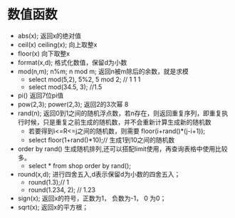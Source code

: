 # 数值函数

- abs(x); 返回x的绝对值
- ceil(x) ceiling(x); 向上取整x
- floor(x) 向下取整x
- format(x,d); 格式化数值，保留d为小数
- mod(n,m); n%m; n mod m; 返回n被m除后的余数，就是求模
	- select mod(5,2), 5%2, 5 mod 2; // 1 1 1
	- select mod(34.5, 3); //1.5
- pi() 返回7位pi值
- pow(2,3); power(2,3); 返回2的3次幂 8
- rand(n); 返回0到1之间的随机浮点数，若n存在，则返回重复序列，即重复执行时候，只是重复之前生成的随机数，并不会重新计算生成新的随机数
	- 若要得到i<=R<=j之间的随机数，则需要 floor(i+rand()*(j-i+1));
	- select floor(1+rand()*10);// 生成1到10之间的随机数
- order by rand() 生成随机排列,还可以搭配limit使用，再查询表格中使用比较多。
	- select * from shop order by rand();
- round(x,d); 进行四舍五入,d表示保留d为小数的四舍五入；
	- round(1.3);// 1
	- round(1.234, 2); // 1.23
- sign(x); 返回x的符号，正数为1， 负数为-1， 0 为0；
- sqrt(x); 返回x的平方根；

